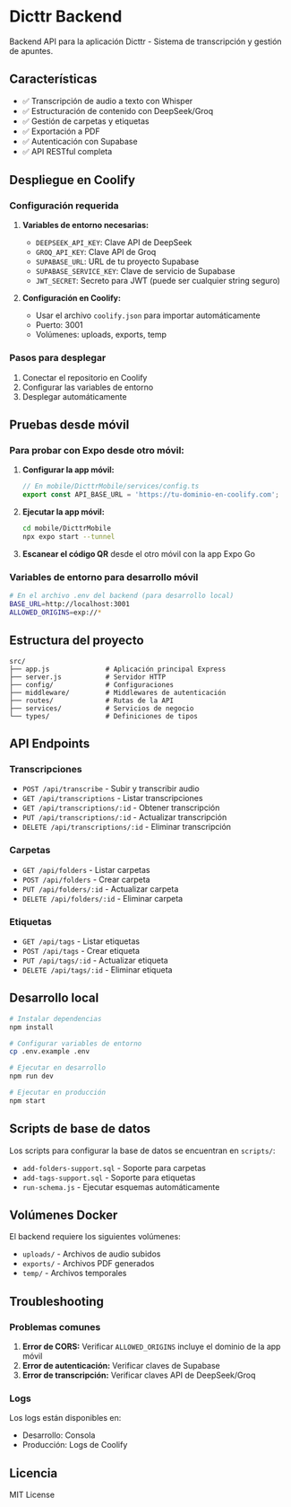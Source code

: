 # Dicttr Backend

Backend API para la aplicación Dicttr - Sistema de transcripción y gestión de apuntes.

## Características

- ✅ Transcripción de audio a texto con Whisper
- ✅ Estructuración de contenido con DeepSeek/Groq
- ✅ Gestión de carpetas y etiquetas
- ✅ Exportación a PDF
- ✅ Autenticación con Supabase
- ✅ API RESTful completa

## Despliegue en Coolify

### Configuración requerida

1. **Variables de entorno necesarias:**
   - `DEEPSEEK_API_KEY`: Clave API de DeepSeek
   - `GROQ_API_KEY`: Clave API de Groq
   - `SUPABASE_URL`: URL de tu proyecto Supabase
   - `SUPABASE_SERVICE_KEY`: Clave de servicio de Supabase
   - `JWT_SECRET`: Secreto para JWT (puede ser cualquier string seguro)

2. **Configuración en Coolify:**
   - Usar el archivo `coolify.json` para importar automáticamente
   - Puerto: 3001
   - Volúmenes: uploads, exports, temp

### Pasos para desplegar

1. Conectar el repositorio en Coolify
2. Configurar las variables de entorno
3. Desplegar automáticamente

## Pruebas desde móvil

### Para probar con Expo desde otro móvil:

1. **Configurar la app móvil:**
   ```javascript
   // En mobile/DicttrMobile/services/config.ts
   export const API_BASE_URL = 'https://tu-dominio-en-coolify.com';
   ```

2. **Ejecutar la app móvil:**
   ```bash
   cd mobile/DicttrMobile
   npx expo start --tunnel
   ```

3. **Escanear el código QR** desde el otro móvil con la app Expo Go

### Variables de entorno para desarrollo móvil

```bash
# En el archivo .env del backend (para desarrollo local)
BASE_URL=http://localhost:3001
ALLOWED_ORIGINS=exp://*
```

## Estructura del proyecto

```
src/
├── app.js              # Aplicación principal Express
├── server.js           # Servidor HTTP
├── config/             # Configuraciones
├── middleware/         # Middlewares de autenticación
├── routes/             # Rutas de la API
├── services/           # Servicios de negocio
└── types/              # Definiciones de tipos
```

## API Endpoints

### Transcripciones
- `POST /api/transcribe` - Subir y transcribir audio
- `GET /api/transcriptions` - Listar transcripciones
- `GET /api/transcriptions/:id` - Obtener transcripción
- `PUT /api/transcriptions/:id` - Actualizar transcripción
- `DELETE /api/transcriptions/:id` - Eliminar transcripción

### Carpetas
- `GET /api/folders` - Listar carpetas
- `POST /api/folders` - Crear carpeta
- `PUT /api/folders/:id` - Actualizar carpeta
- `DELETE /api/folders/:id` - Eliminar carpeta

### Etiquetas
- `GET /api/tags` - Listar etiquetas
- `POST /api/tags` - Crear etiqueta
- `PUT /api/tags/:id` - Actualizar etiqueta
- `DELETE /api/tags/:id` - Eliminar etiqueta

## Desarrollo local

```bash
# Instalar dependencias
npm install

# Configurar variables de entorno
cp .env.example .env

# Ejecutar en desarrollo
npm run dev

# Ejecutar en producción
npm start
```

## Scripts de base de datos

Los scripts para configurar la base de datos se encuentran en `scripts/`:

- `add-folders-support.sql` - Soporte para carpetas
- `add-tags-support.sql` - Soporte para etiquetas
- `run-schema.js` - Ejecutar esquemas automáticamente

## Volúmenes Docker

El backend requiere los siguientes volúmenes:
- `uploads/` - Archivos de audio subidos
- `exports/` - Archivos PDF generados
- `temp/` - Archivos temporales

## Troubleshooting

### Problemas comunes

1. **Error de CORS:** Verificar `ALLOWED_ORIGINS` incluye el dominio de la app móvil
2. **Error de autenticación:** Verificar claves de Supabase
3. **Error de transcripción:** Verificar claves API de DeepSeek/Groq

### Logs

Los logs están disponibles en:
- Desarrollo: Consola
- Producción: Logs de Coolify

## Licencia

MIT License
